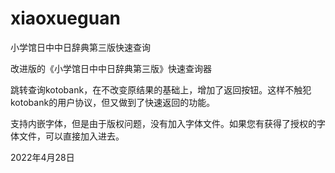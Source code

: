 # xiaoxueguan
小学馆日中中日辞典第三版快速查询

改进版的《小学馆日中中日辞典第三版》快速查询器

跳转查询kotobank，在不改变原结果的基础上，增加了返回按钮。这样不触犯kotobank的用户协议，但又做到了快速返回的功能。

支持内嵌字体，但是由于版权问题，没有加入字体文件。如果您有获得了授权的字体文件，可以直接加入进去。

2022年4月28日
